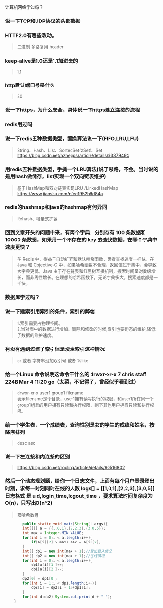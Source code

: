 计算机网络学过吗？  
### 说一下TCP和UDP协议的头部数据  
### HTTP2.0有哪些改动。

> 二进制
> 多路复用
> header
  
### keep-alive是1.0还是1.1加进去的  
> 1.1
### http默认端口号是什么  
> 80
### 说一下https，为什么安全，具体说一下https建立连接的流程  
### redis用过吗  
### 说一下redis五种数据类型，置换算法说一下(FIFO,LRU,LFU)  
> String、Hash、List、SortedSet(zSet)、Set  
https://blog.csdn.net/azhegps/article/details/93379494
### 用redis五种数据类型，手撕一个LRU算法(说了思路，不会。当时说的是用hash做储存，list实现一个双向链表维护)  
> 基于HashMap和双向链表实现LRU /LinkedHashMap
> https://www.jianshu.com/p/ec1952b9d84a
### redis的hashmap和java的hashmap有何异同  
> Rehash、增量式扩容
### 回到文章开头的问题中来，有两个字典，分别存有 100 条数据和 10000 条数据，如果用一个不存在的 key 去查找数据，在哪个字典中速度更快？

> 在 Redis 中，得益于自动扩容和默认哈希函数，两者查找速度一样快。在 Java 和 Objective-C 中，如果哈希函数不合理，返回值过于集中，会导致大字典更慢。Java 由于存在链表和红黑树互换机制，搜索时间呈对数级增长，而非线性增长。在理想的哈希函数下，无论字典多大，搜索速度都是一样快。

### 数据库学过吗？  
### 说一下建索引用索引的条件，索引的弊端  
> 1.索引需要占物理空间。  
2.当对表中的数据进行增加、删除和修改的时候,索引也要动态的维护,降低了数据的维护速度。
### 有没有遇到过建了索引但是没走索引这种情况  
> or 或者 字符串没加双引号 或者 %like
### 给一个Linux 命令说明这命令干什么的   drwxr-xr-x 7 chris staff 224B Mar 4 11:20 go（太菜，不记得了，曾经似乎看到过）  
> drwxr-xr-x user1 group1 filename  
表示filename是个目录，user1拥有读写执行的权限，和user1所在同一个group1组里的用户拥有只读和执行权限，剩下其他用户拥有只读和执行权限。
### 给一个学生表，一个成绩表，查询性别是女的学生的成绩和姓名，按降序排列  
> desc asc
### 说一下左连接和内连接的区别 
> https://blog.csdn.net/rocling/article/details/90516802 
### 然后一个动态规划题，给你一个日志文件，上面有每个用户登录登出时刻，求每一时刻同时在线的人数  logs[] = [[1,0,1],[2,2,3],[3,0,5]]  日志格式 是 uid,login_time,logout_time ，要求算法时间复杂度为O(n)，只写出O(n^2)  
> 双哈希数组
```java
        public static void main(String[] args){
        int[][] a = {{1,0,1},{2,2,3},{3,0,5}};
        int max = Integer.MIN_VALUE;
        for(int i = 0;i < a.length;i++){
            if(a[i][2] > max) max = a[i][2];
        }
        int[] dp1 = new int[max + 1];//登出登入情况
        int[] dp2 = new int[max + 1];//在线情况
        for(int i = 0;i < a.length;i++){
            dp1[a[i][1]]++;
            dp1[a[i][2]]--;
        }
        dp2[0] = dp1[0];
        for(int i = 1;i < dp1.length;i++){
            dp2[i] = dp2[i - 1]+dp1[i];
        }
        for(int d:dp2) System.out.print(d + " ");
    }
```